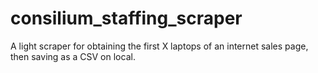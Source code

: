 # consilium_staffing_scraper
A light scraper for obtaining the first X laptops of an internet sales page, then saving as a CSV on local.
